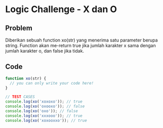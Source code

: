 # Logic Challenge - X dan O

## Problem

Diberikan sebuah function xo(str) yang menerima satu parameter berupa string. Function akan me-return true jika jumlah karakter x sama dengan jumlah karakter o, dan false jika tidak.

## Code

```JavaScript
function xo(str) {
  // you can only write your code here!
}

// TEST CASES
console.log(xo('xoxoxo')); // true
console.log(xo('oxooxo')); // false
console.log(xo('oxo')); // false
console.log(xo('xxxooo')); // true
console.log(xo('xoxooxxo')); // true
```
